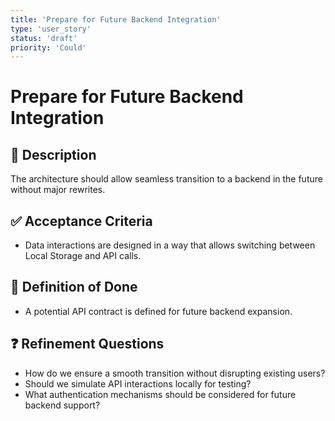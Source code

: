 ```yaml
---
title: 'Prepare for Future Backend Integration'
type: 'user_story'
status: 'draft'
priority: 'Could'
---
```


# Prepare for Future Backend Integration

## 📌 Description

The architecture should allow seamless transition to a backend in the future without major rewrites.

## ✅ Acceptance Criteria

- Data interactions are designed in a way that allows switching between Local Storage and API calls.

## 🎯 Definition of Done

- A potential API contract is defined for future backend expansion.

## ❓ Refinement Questions

- How do we ensure a smooth transition without disrupting existing users?
- Should we simulate API interactions locally for testing?
- What authentication mechanisms should be considered for future backend support?
